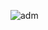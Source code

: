 
![adm](https://github.com/Romenildo/Universidade/blob/master/Algoritmo/Projeto%20final/imagens%20%F0%9F%93%B8/AlocDinMem.bmp)
